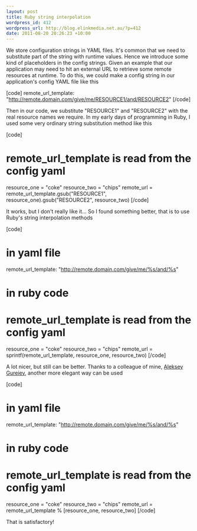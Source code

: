 ```yaml
--- 
layout: post
title: Ruby string interpolation
wordpress_id: 412
wordpress_url: http://blog.elinkmedia.net.au/?p=412
date: 2011-08-20 20:26:23 +10:00
---
```

We store configuration strings in YAML files. It's common that we need to substitute part of the string with runtime values. Hence we introduce some kind of placeholders in the config strings. Given an example that our application may need to hit an external URL to retrieve some remote resources at runtime. To do this, we could make a config string in our application's config YAML file like this

[code]
remote_url_template: &quot;http://remote.domain.com/give/me/RESOURCE1/and/RESOURCE2&quot;
[/code]

Then in our code, we substitute "RESOURCE1" and "RESOURCE2" with the real resource names we require. In my early days of programming in Ruby, I used some very ordinary string substitution method like this

[code]
# remote_url_template is read from the config yaml
resource_one = &quot;coke&quot;
resource_two = &quot;chips&quot;
remote_url = remote_url_template.gsub(&quot;RESOURCE1&quot;, resource_one).gsub(&quot;RESOURCE2&quot;, resource_two)
[/code]

It works, but I don't really like it... So I found something better, that is to use Ruby's string interpolation methods

[code]
# in yaml file
remote_url_template: &quot;http://remote.domain.com/give/me/%s/and/%s&quot;

# in ruby code
# remote_url_template is read from the config yaml
resource_one = &quot;coke&quot;
resource_two = &quot;chips&quot;
remote_url = sprintf(remote_url_template, resource_one, resource_two)
[/code]

A lot nicer, but still can be better. Thanks to a colleague of mine, <a href="http://blog.noizeramp.com/" target="_blank">Aleksey Gureiev</a>, another more elegant way can be used

[code]
# in yaml file
remote_url_template: &quot;http://remote.domain.com/give/me/%s/and/%s&quot;

# in ruby code
# remote_url_template is read from the config yaml
resource_one = &quot;coke&quot;
resource_two = &quot;chips&quot;
remote_url = remote_url_template % [resource_one, resource_two]
[/code]

That is satisfactory!
